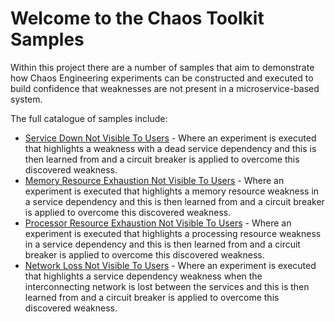 # Welcome to the Chaos Toolkit Samples

Within this project there are a number of samples that aim to demonstrate how Chaos Engineering experiments can be constructed and executed to build confidence that weaknesses are not present in a microservice-based system.

The full catalogue of samples include:
* [Service Down Not Visible To Users][service-down] - Where an experiment is executed that highlights a weakness with a dead service dependency and this is then learned from and a circuit breaker is applied to overcome this discovered weakness.
* [Memory Resource Exhaustion Not Visible To Users][memory-exhaustion] - Where an experiment is executed that highlights a memory resource weakness in a service dependency and this is then learned from and a circuit breaker is applied to overcome this discovered weakness.
* [Processor Resource Exhaustion Not Visible To Users][processor-exhaustion] - Where an experiment is executed that highlights a processing resource weakness in a service dependency and this is then learned from and a circuit breaker is applied to overcome this discovered weakness.
* [Network Loss Not Visible To Users][network-loss] - Where an experiment is executed that highlights a service dependency weakness when the interconnecting network is lost between the services and this is then learned from and a circuit breaker is applied to overcome this discovered weakness.

[service-down]: https://github.com/chaostoolkit/chaostoolkit-samples/tree/master/service-down-not-visible-to-users
[memory-exhaustion]: https://github.com/chaostoolkit/chaostoolkit-samples/tree/master/memory-resource-exhaustion-not-visible-to-users
[processor-exhaustion]: https://github.com/chaostoolkit/chaostoolkit-samples/tree/master/processor-resource-exhaustion-not-visible-to-users
[network-loss]: https://github.com/chaostoolkit/chaostoolkit-samples/tree/master/network-loss-not-visible-to-users